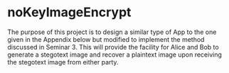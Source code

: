 # noKeyImageEncrypt
The purpose of this project is to design a similar type of App to the one given in the Appendix below but modified to implement the method discussed in Seminar 3. This will provide the facility for Alice and Bob to generate a stegotext image and recover a plaintext image upon receiving the stegotext image from either party.
